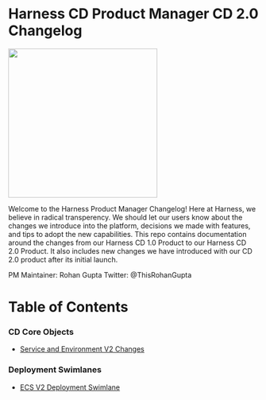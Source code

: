 # Harness CD Product Manager CD 2.0 Changelog 

<img src="https://github.com/thisrohangupta/changelog/blob/master/images/harness_logo_rgb.png" width="300">


Welcome to the Harness Product Manager Changelog! Here at Harness, we believe in radical transperency. We should let our users know about the changes we introduce into the platform, decisions we made with features, and tips to adopt the new capabilities. This repo contains documentation around the changes from our Harness CD 1.0 Product to our Harness CD 2.0 Product. It also includes new changes we have introduced with our CD 2.0 product after its initial launch. 

PM Maintainer: Rohan Gupta 
Twitter: @ThisRohanGupta

# Table of Contents

### CD Core Objects
- [Service and Environment V2 Changes](https://github.com/thisrohangupta/changelog/tree/master/cd-core/service_environment_v2)

### Deployment Swimlanes
- [ECS V2 Deployment Swimlane](https://github.com/thisrohangupta/changelog/blob/master/cd-platform/ecs_v2.md)

